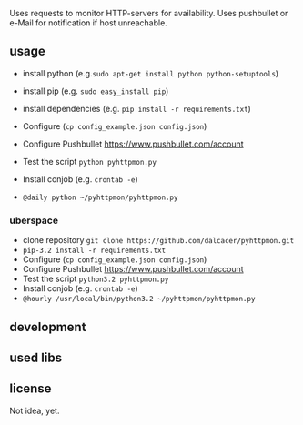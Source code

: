 Uses requests to monitor HTTP-servers for availability. Uses pushbullet or e-Mail for notification if host unreachable.

## usage

* install python (e.g.`sudo apt-get install python python-setuptools`)
* install pip (e.g. `sudo easy_install pip`)
* install dependencies (e.g. `pip install -r requirements.txt`)

* Configure (`cp config_example.json config.json`)
* Configure Pushbullet https://www.pushbullet.com/account
* Test the script `python pyhttpmon.py`
* Install conjob (e.g. `crontab -e`)
* `@daily python ~/pyhttpmon/pyhttpmon.py`

### uberspace
* clone repository `git clone https://github.com/dalcacer/pyhttpmon.git`
* `pip-3.2 install -r requirements.txt`
* Configure (`cp config_example.json config.json`)
* Configure Pushbullet https://www.pushbullet.com/account
* Test the script `python3.2 pyhttpmon.py `
* Install conjob (e.g. `crontab -e`)
* `@hourly /usr/local/bin/python3.2 ~/pyhttpmon/pyhttpmon.py`

## development

## used libs

## license
Not idea, yet.